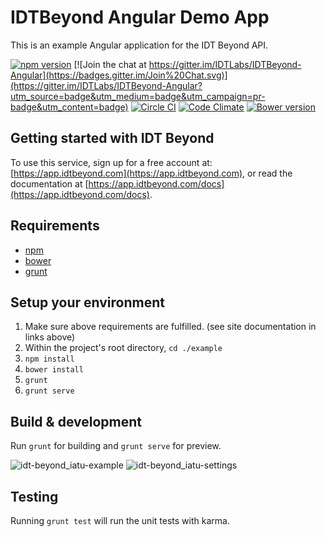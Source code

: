 IDTBeyond Angular Demo App
========

This is an example Angular application for the IDT Beyond API. 

[![npm version](https://badge.fury.io/js/idtbeyond-angular.svg)](http://badge.fury.io/js/idtbeyond-angular)
[![Join the chat at https://gitter.im/IDTLabs/IDTBeyond-Angular](https://badges.gitter.im/Join%20Chat.svg)](https://gitter.im/IDTLabs/IDTBeyond-Angular?utm_source=badge&utm_medium=badge&utm_campaign=pr-badge&utm_content=badge)
[![Circle CI](https://circleci.com/gh/IDTLabs/IDTBeyond-Angular/tree/master.svg?style=svg)](https://circleci.com/gh/IDTLabs/IDTBeyond-Angular/tree/master)
[![Code Climate](https://codeclimate.com/github/IDTLabs/IDTBeyond-Angular/badges/gpa.svg)](https://codeclimate.com/github/IDTLabs/IDTBeyond-Angular)
[![Bower version](https://badge.fury.io/bo/idtbeyond-angular.svg)](http://badge.fury.io/bo/idtbeyond-angular)

## Getting started with IDT Beyond

To use this service, sign up for a free account at: [https://app.idtbeyond.com](https://app.idtbeyond.com), or read the documentation at [https://app.idtbeyond.com/docs](https://app.idtbeyond.com/docs).

## Requirements

- [npm](https://www.npmjs.com/)
- [bower](http://bower.io/#install-bower)
- [grunt](http://gruntjs.com/getting-started)

## Setup your environment

1. Make sure above requirements are fulfilled. (see site documentation in links above)
2. Within the project's root directory, `cd ./example`
3. `npm install`
4. `bower install`
5. `grunt`
6. `grunt serve`

## Build & development

Run `grunt` for building and `grunt serve` for preview.

![idt-beyond_iatu-example](https://cloud.githubusercontent.com/assets/2286035/6511765/dd686dca-c33c-11e4-92a1-efab86af4e1e.png)
![idt-beyond_iatu-settings](https://cloud.githubusercontent.com/assets/2286035/6511766/dd688df0-c33c-11e4-8af6-2fe3b0247c4c.png)

## Testing

Running `grunt test` will run the unit tests with karma.
